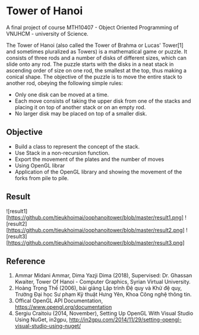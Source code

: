 # Tower of Hanoi
A final project of course MTH10407 - Object Oriented Programming of VNUHCM - university of Science.

The Tower of Hanoi (also called the Tower of Brahma or Lucas' Tower[1] and sometimes pluralized as Towers) is a mathematical game or puzzle. It consists of three rods and a number of disks of different sizes, which can slide onto any rod. The puzzle starts with the disks in a neat stack in ascending order of size on one rod, the smallest at the top, thus making a conical shape. 
The objective of the puzzle is to move the entire stack to another rod, obeying the following simple rules: 
* Only one disk can be moved at a time. 
* Each move consists of taking the upper disk from one of the stacks and placing it on top of another stack or on an empty rod. 
* No larger disk may be placed on top of a smaller disk.

## Objective

* Build a class to represent the concept of the stack.
* Use Stack in a non-recursion function. 
* Export the movement of the plates and the number of moves
* Using OpenGL librar
* Application of the OpenGL library and showing the movement of the forks from pile to pile.

## Result
![result1][https://github.com/tieukhoimai/oophanoitower/blob/master/result1.png]
![result2][https://github.com/tieukhoimai/oophanoitower/blob/master/result2.png]
![result3][https://github.com/tieukhoimai/oophanoitower/blob/master/result3.png]

## Reference
1.	Ammar Midani Ammar, Dima Yazji Dima (2018), Supervised: Dr. Ghassan Kwaiter, Tower Of Hanoi - Computer Graphics, Syrian Virtual University.
2.	Hoàng Trọng Thế (2006), bài giảng Lập trình Đệ quy và Khử đệ quy, Trường Đại học Sư phạm Kỹ thuật Hưng Yên, Khoa Công nghệ thông tin.
3.	Offical OpenGL API Documentation, <https://www.opengl.org/documentation>
4.	Sergiu Craitoiu (2014, November), Setting Up OpenGL With Visual Studio Using NuGet, in2gpu, <http://in2gpu.com/2014/11/29/setting-opengl-visual-studio-using-nuget/>
